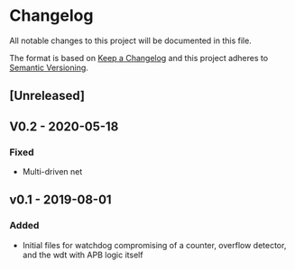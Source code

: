 # Changelog
All notable changes to this project will be documented in this file.

The format is based on [Keep a Changelog](http://keepachangelog.com/en/1.0.0/)
and this project adheres to [Semantic Versioning](http://semver.org/spec/v2.0.0.html).

## [Unreleased]

## V0.2 - 2020-05-18
### Fixed
- Multi-driven net

## v0.1 - 2019-08-01
### Added
- Initial files for watchdog compromising of a counter, overflow detector, and
  the wdt with APB logic itself

